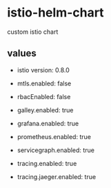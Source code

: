 # istio-helm-chart
custom istio chart


## values
* istio version: 0.8.0
	
* mtls.enabled: false

* rbacEnabled: false
* galley.enabled: true

* grafana.enabled: true
* prometheus.enabled: true
* servicegraph.enabled: true
* tracing.enabled: true
* tracing.jaeger.enabled: true

